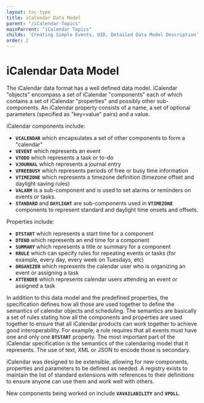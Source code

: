 ```yaml
---
layout: toc-type
title: iCalendar Data Model
parent: "/iCalendar-Topics"
mainParrent: "iCalendar Topics"
childs: 'Creating Simple Events, UID, Detailed Data Model Description'
order: 2
---
```


# iCalendar Data Model

The iCalendar data format has a well defined data model. iCalendar "objects" encompass a set of iCalendar "components" each of which contains a set of iCalendar "properties" and possibly other sub-components. An iCalendar property consists of a name, a set of optional parameters (specified as "key=value" pairs) and a value.

iCalendar components include:

* **`VCALENDAR`** which encapsulates a set of other components to form a "calendar"
* **`VEVENT`** which represents an event
* **`VTODO`** which represents a task or to-do
* **`VJOURNAL`** which represents a journal entry
* **`VFREEBUSY`** which represents periods of free or busy time information
* **`VTIMEZONE`** which represents a timezone definition (timezone offset and daylight saving rules)
* **`VALARM`** is a sub-component and is used to set alarms or reminders on events or tasks.
* **`STANDARD`** and **`DAYLIGHT`** are sub-components used in **`VTIMEZONE`** components to represent standard and daylight time onsets and offsets.

Properties include:

* **`DTSTART`** which represents a start time for a component
* **`DTEND`** which represents an end time for a component
* **`SUMMARY`** which represents a title or summary for a component
* **`RRULE`** which can specify rules for repeating events or tasks (for example, every day, every week on Tuesdays, etc)
* **`ORGANIZER`** which represents the calendar user who is organizing an event or assigning a task
* **`ATTENDEE`** which represents calendar users attending an event or assigned a task

In addition to this data model and the predefined properties, the specification defines how all those are used together to define the semantics of calendar objects and scheduling. The semantics are basically a set of rules stating how all the components and properties are used together to ensure that all iCalendar products can work together to achieve good interoperability. For example, a rule requires that all events must have one and only one **`DTSTART`** property. The most important part of the iCalendar specification is the semantics of the calendaring model that it represents. The use of text, XML or JSON to encode those is secondary.

iCalendar was designed to be extensible, allowing for new components, properties and parameters to be defined as needed. A registry exists to maintain the list of standard extensions with references to their definitions to ensure anyone can use them and work well with others.

New components being worked on include **`VAVAILABILITY`** and **`VPOLL`**.

